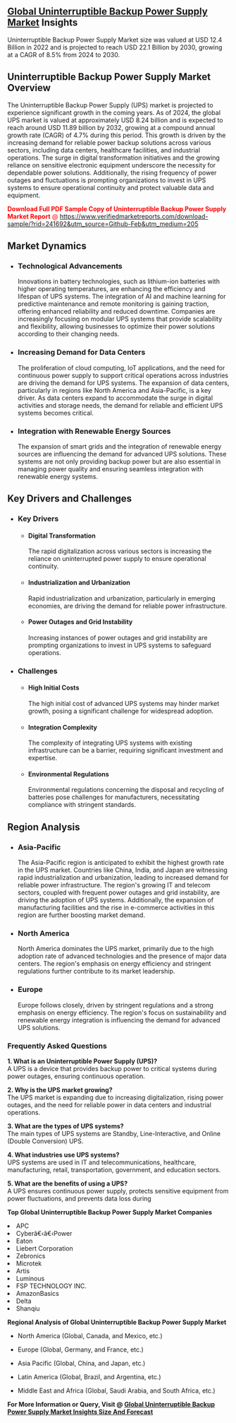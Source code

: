 <h2><a href="https://www.verifiedmarketreports.com/download-sample/?rid=241692&amp;utm_source=Github&amp;utm_medium=205" target="_blank">Global Uninterruptible Backup Power Supply Market</a> Insights</h2><p>Uninterruptible Backup Power Supply Market size was valued at USD 12.4 Billion in 2022 and is projected to reach USD 22.1 Billion by 2030, growing at a CAGR of 8.5% from 2024 to 2030.</p><p> <h2>Uninterruptible Backup Power Supply Market Overview</h2> <p>The Uninterruptible Backup Power Supply (UPS) market is projected to experience significant growth in the coming years. As of 2024, the global UPS market is valued at approximately USD 8.24 billion and is expected to reach around USD 11.89 billion by 2032, growing at a compound annual growth rate (CAGR) of 4.7% during this period. This growth is driven by the increasing demand for reliable power backup solutions across various sectors, including data centers, healthcare facilities, and industrial operations. The surge in digital transformation initiatives and the growing reliance on sensitive electronic equipment underscore the necessity for dependable power solutions. Additionally, the rising frequency of power outages and fluctuations is prompting organizations to invest in UPS systems to ensure operational continuity and protect valuable data and equipment. </p> <p><p><span class=""><span style="color: #ff0000;"><strong>Download Full PDF Sample Copy of Uninterruptible Backup Power Supply Market Report</strong> @ </span><a href="https://www.verifiedmarketreports.com/download-sample/?rid=241692&amp;utm_source=Github-Feb&amp;utm_medium=205" target="_blank">https://www.verifiedmarketreports.com/download-sample/?rid=241692&amp;utm_source=Github-Feb&amp;utm_medium=205</a></span></p></p> <h2>Market Dynamics</h2> <ul> <li><h3>Technological Advancements</h3> <p>Innovations in battery technologies, such as lithium-ion batteries with higher operating temperatures, are enhancing the efficiency and lifespan of UPS systems. The integration of AI and machine learning for predictive maintenance and remote monitoring is gaining traction, offering enhanced reliability and reduced downtime. Companies are increasingly focusing on modular UPS systems that provide scalability and flexibility, allowing businesses to optimize their power solutions according to their changing needs. </p> </li> <li><h3>Increasing Demand for Data Centers</h3> <p>The proliferation of cloud computing, IoT applications, and the need for continuous power supply to support critical operations across industries are driving the demand for UPS systems. The expansion of data centers, particularly in regions like North America and Asia-Pacific, is a key driver. As data centers expand to accommodate the surge in digital activities and storage needs, the demand for reliable and efficient UPS systems becomes critical. </p> </li> <li><h3>Integration with Renewable Energy Sources</h3> <p>The expansion of smart grids and the integration of renewable energy sources are influencing the demand for advanced UPS solutions. These systems are not only providing backup power but are also essential in managing power quality and ensuring seamless integration with renewable energy systems. </p> </li> </ul> <h2>Key Drivers and Challenges</h2> <ul> <li><h3>Key Drivers</h3> <ul> <li><h4>Digital Transformation</h4> <p>The rapid digitalization across various sectors is increasing the reliance on uninterrupted power supply to ensure operational continuity. </p> </li> <li><h4>Industrialization and Urbanization</h4> <p>Rapid industrialization and urbanization, particularly in emerging economies, are driving the demand for reliable power infrastructure. </p> </li> <li><h4>Power Outages and Grid Instability</h4> <p>Increasing instances of power outages and grid instability are prompting organizations to invest in UPS systems to safeguard operations. </p> </li> </ul> </li> <li><h3>Challenges</h3> <ul> <li><h4>High Initial Costs</h4> <p>The high initial cost of advanced UPS systems may hinder market growth, posing a significant challenge for widespread adoption. </p> </li> <li><h4>Integration Complexity</h4> <p>The complexity of integrating UPS systems with existing infrastructure can be a barrier, requiring significant investment and expertise. </p> </li> <li><h4>Environmental Regulations</h4> <p>Environmental regulations concerning the disposal and recycling of batteries pose challenges for manufacturers, necessitating compliance with stringent standards. </p> </li> </ul> </li> </ul> <h2>Region Analysis</h2> <ul> <li><h3>Asia-Pacific</h3> <p>The Asia-Pacific region is anticipated to exhibit the highest growth rate in the UPS market. Countries like China, India, and Japan are witnessing rapid industrialization and urbanization, leading to increased demand for reliable power infrastructure. The region's growing IT and telecom sectors, coupled with frequent power outages and grid instability, are driving the adoption of UPS systems. Additionally, the expansion of manufacturing facilities and the rise in e-commerce activities in this region are further boosting market demand. </p> </li> <li><h3>North America</h3> <p>North America dominates the UPS market, primarily due to the high adoption rate of advanced technologies and the presence of major data centers. The region's emphasis on energy efficiency and stringent regulations further contribute to its market leadership. </p> </li> <li><h3>Europe</h3> <p>Europe follows closely, driven by stringent regulations and a strong emphasis on energy efficiency. The region's focus on sustainability and renewable energy integration is influencing the demand for advanced UPS solutions. </p> </li> </ul> <h3>Frequently Asked Questions</h3> <p><strong>1. What is an Uninterruptible Power Supply (UPS)?</strong><br> A UPS is a device that provides backup power to critical systems during power outages, ensuring continuous operation. </p> <p><strong>2. Why is the UPS market growing?</strong><br> The UPS market is expanding due to increasing digitalization, rising power outages, and the need for reliable power in data centers and industrial operations. </p> <p><strong>3. What are the types of UPS systems?</strong><br> The main types of UPS systems are Standby, Line-Interactive, and Online (Double Conversion) UPS. </p> <p><strong>4. What industries use UPS systems?</strong><br> UPS systems are used in IT and telecommunications, healthcare, manufacturing, retail, transportation, government, and education sectors. </p> <p><strong>5. What are the benefits of using a UPS?</strong><br> A UPS ensures continuous power supply, protects sensitive equipment from power fluctuations, and prevents data loss during</p><p><strong>Top Global Uninterruptible Backup Power Supply Market Companies</strong></p><div data-test-id=""><p><li>APC</li><li> Cyberâ€‹â€‹Power</li><li> Eaton</li><li> Liebert Corporation</li><li> Zebronics</li><li> Microtek</li><li> Artis</li><li> Luminous</li><li> FSP TECHNOLOGY INC.</li><li> AmazonBasics</li><li> Delta</li><li> Shanqiu</li></p><div><strong>Regional Analysis of&nbsp;Global Uninterruptible Backup Power Supply Market</strong></div><ul><li dir="ltr"><p dir="ltr">North America&nbsp;(Global, Canada, and Mexico, etc.)</p></li><li dir="ltr"><p dir="ltr">Europe (Global, Germany, and France, etc.)</p></li><li dir="ltr"><p dir="ltr">Asia Pacific&nbsp;(Global, China, and Japan, etc.)</p></li><li dir="ltr"><p dir="ltr">Latin America&nbsp;(Global, Brazil, and Argentina, etc.)</p></li><li dir="ltr">Middle East and Africa&nbsp;(Global, Saudi Arabia, and South Africa, etc.)</li></ul><p><strong>For More Information or Query, Visit @&nbsp;</strong><strong><a href="https://www.verifiedmarketreports.com/product/uninterruptible-backup-power-supply-market/?utm_source=Github&amp;utm_medium=205" target="_blank">Global Uninterruptible Backup Power Supply Market Insights Size And Forecast</a></strong></p></div>
